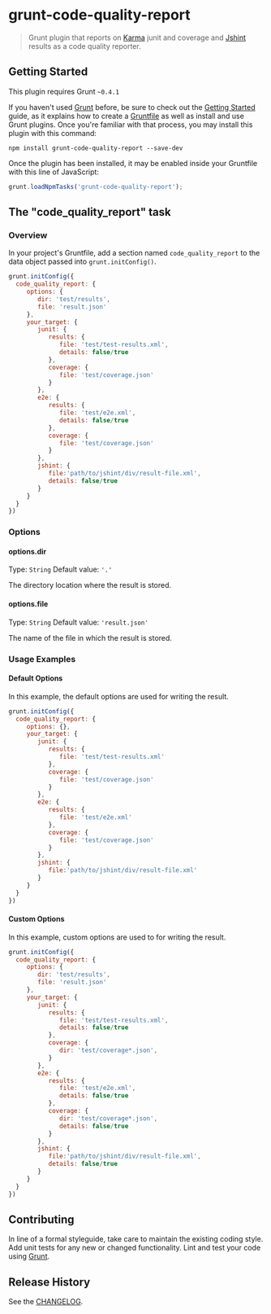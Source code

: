 # grunt-code-quality-report

> Grunt plugin that reports on [Karma](https://github.com/karma-runner/karma) junit and coverage and [Jshint](http://www.jshint.com/) results as a code quality reporter.

## Getting Started
This plugin requires Grunt `~0.4.1`

If you haven't used [Grunt](http://gruntjs.com/) before, be sure to check out the [Getting Started](http://gruntjs.com/getting-started) guide, as it explains how to create a [Gruntfile](http://gruntjs.com/sample-gruntfile) as well as install and use Grunt plugins. Once you're familiar with that process, you may install this plugin with this command:

```shell
npm install grunt-code-quality-report --save-dev
```

Once the plugin has been installed, it may be enabled inside your Gruntfile with this line of JavaScript:

```js
grunt.loadNpmTasks('grunt-code-quality-report');
```

## The "code_quality_report" task

### Overview
In your project's Gruntfile, add a section named `code_quality_report` to the data object passed into `grunt.initConfig()`.

```js
grunt.initConfig({
  code_quality_report: {
     options: {
        dir: 'test/results',
        file: 'result.json'
     },
     your_target: {
        junit: {
           results: {
              file: 'test/test-results.xml',
              details: false/true
           },
           coverage: {
              file: 'test/coverage.json'
           }
        },
        e2e: {
           results: {
              file: 'test/e2e.xml',
              details: false/true
           },
           coverage: {
              file: 'test/coverage.json'
           }
        },
        jshint: {
           file:'path/to/jshint/div/result-file.xml',
           details: false/true
        }
     }
  }
})
```

### Options

#### options.dir
Type: `String`
Default value: `'.'`

The directory location where the result is stored.

#### options.file
Type: `String`
Default value: `'result.json'`

The name of the file in which the result is stored.

### Usage Examples

#### Default Options
In this example, the default options are used for writing the result.

```js
grunt.initConfig({
  code_quality_report: {
     options: {},
     your_target: {
        junit: {
           results: {
              file: 'test/test-results.xml'
           },
           coverage: {
              file: 'test/coverage.json'
           }
        },
        e2e: {
           results: {
              file: 'test/e2e.xml'
           },
           coverage: {
              file: 'test/coverage.json'
           }
        },
        jshint: {
           file:'path/to/jshint/div/result-file.xml'
        }
     }
  }
})
```

#### Custom Options
In this example, custom options are used to for writing the result.

```js
grunt.initConfig({
  code_quality_report: {
     options: {
        dir: 'test/results',
        file: 'result.json'
     },
     your_target: {
        junit: {
           results: {
              file: 'test/test-results.xml',
              details: false/true
           },
           coverage: {
              dir: 'test/coverage*.json',
           }
        },
        e2e: {
           results: {
              file: 'test/e2e.xml',
              details: false/true
           },
           coverage: {
              dir: 'test/coverage*.json',
              details: false/true
           }
        },
        jshint: {
           file:'path/to/jshint/div/result-file.xml',
           details: false/true
        }
     }
  }
})
```

## Contributing
In line of a formal styleguide, take care to maintain the existing coding style. Add unit tests for any new or changed functionality. Lint and test your code using [Grunt](http://gruntjs.com/).

## Release History
See the [CHANGELOG](CHANGELOG).
